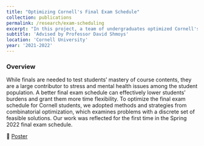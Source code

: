 ```yaml
---
title: "Optimizing Cornell's Final Exam Schedule"
collection: publications
permalink: /research/exam-scheduling
excerpt: "In this project, a team of undergraduates optimized Cornell's final exam schedule in a three-step fashion using integer programming and heuristics. I explored a TSP approach to reduce conflicts by assigning class to block and block to time together. Furthermore, I analyzed various metrics, especially in the discussion of deviating from a fixed timetable."
subtitle: 'Advised by Professor David Shmoys'
location: 'Cornell University'
year: '2021-2022'
---
```

### Overview
While finals are needed to test students’ mastery of course contents, they are a large contributor to stress and mental health issues among the student population. A better final exam schedule can effectively lower students’ burdens and grant them more time flexibility. To optimize the final exam schedule for Cornell students, we adopted methods and strategies from combinatorial optimization, which examines problems with a discrete set of feasible solutions. Our work was reflected for the first time in the Spring 2022 final exam schedule. 

:page_with_curl: [Poster](http://academicpages.github.io/files/scheduling-poster.pdf)